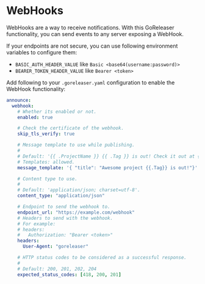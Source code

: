 # WebHooks

WebHooks are a way to receive notifications.
With this GoReleaser functionality, you can send events to any server
exposing a WebHook.

If your endpoints are not secure, you can use following environment variables to configure them:

- `BASIC_AUTH_HEADER_VALUE` like `Basic <base64(username:password)>`
- `BEARER_TOKEN_HEADER_VALUE` like `Bearer <token>`

Add following to your `.goreleaser.yaml` configuration to enable the WebHook functionality:

```yaml title=".goreleaser.yaml"
announce:
  webhook:
    # Whether its enabled or not.
    enabled: true

    # Check the certificate of the webhook.
    skip_tls_verify: true

    # Message template to use while publishing.
    #
    # Default: '{{ .ProjectName }} {{ .Tag }} is out! Check it out at {{ .ReleaseURL }}'.
    # Templates: allowed.
    message_template: '{ "title": "Awesome project {{.Tag}} is out!"}'

    # Content type to use.
    #
    # Default: 'application/json; charset=utf-8'.
    content_type: "application/json"

    # Endpoint to send the webhook to.
    endpoint_url: "https://example.com/webhook"
    # Headers to send with the webhook.
    # For example:
    # headers:
    #   Authorization: "Bearer <token>"
    headers:
      User-Agent: "goreleaser"

    # HTTP status codes to be considered as a successful response.
    #
    # Default: 200, 201, 202, 204
    expected_status_codes: [418, 200, 201]
```

<!-- md:templates -->
